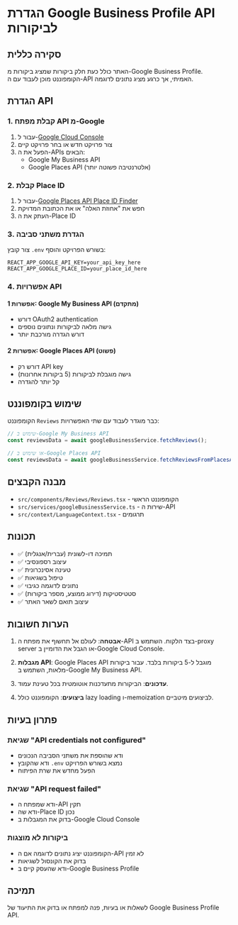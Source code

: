 # הגדרת Google Business Profile API לביקורות

## סקירה כללית
האתר כולל כעת חלק ביקורות שמציג ביקורות מ-Google Business Profile. הקומפוננט מוכן לעבוד עם ה-API האמיתי, אך כרגע מציג נתונים לדוגמה.

## הגדרת API

### 1. קבלת מפתח API מ-Google
1. עבור ל-[Google Cloud Console](https://console.cloud.google.com/)
2. צור פרויקט חדש או בחר פרויקט קיים
3. הפעל את ה-APIs הבאים:
   - Google My Business API
   - Google Places API (אלטרנטיבה פשוטה יותר)

### 2. קבלת Place ID
1. עבור ל-[Google Places API Place ID Finder](https://developers.google.com/maps/documentation/places/web-service/place-id)
2. חפש את "אחוזת האלה" או את הכתובת המדויקת
3. העתק את ה-Place ID

### 3. הגדרת משתני סביבה
צור קובץ `.env` בשורש הפרויקט והוסף:

```env
REACT_APP_GOOGLE_API_KEY=your_api_key_here
REACT_APP_GOOGLE_PLACE_ID=your_place_id_here
```

### 4. אפשרויות API

#### אפשרות 1: Google My Business API (מתקדם)
- דורש OAuth2 authentication
- גישה מלאה לביקורות ונתונים נוספים
- דורש הגדרה מורכבת יותר

#### אפשרות 2: Google Places API (פשוט)
- דורש רק API key
- גישה מוגבלת לביקורות (5 ביקורות אחרונות)
- קל יותר להגדרה

## שימוש בקומפוננט

הקומפוננט `Reviews` כבר מוגדר לעבוד עם שתי האפשרויות:

```typescript
// שימוש ב-Google My Business API
const reviewsData = await googleBusinessService.fetchReviews();

// או שימוש ב-Google Places API
const reviewsData = await googleBusinessService.fetchReviewsFromPlacesAPI();
```

## מבנה הקבצים

- `src/components/Reviews/Reviews.tsx` - הקומפוננט הראשי
- `src/services/googleBusinessService.ts` - שירות ה-API
- `src/context/LanguageContext.tsx` - תרגומים

## תכונות

- ✅ תמיכה דו-לשונית (עברית/אנגלית)
- ✅ עיצוב רספונסיבי
- ✅ טעינה אסינכרונית
- ✅ טיפול בשגיאות
- ✅ נתונים לדוגמה כגיבוי
- ✅ סטטיסטיקות (דירוג ממוצע, מספר ביקורות)
- ✅ עיצוב תואם לשאר האתר

## הערות חשובות

1. **אבטחה**: לעולם אל תחשוף את מפתח ה-API בצד הלקוח. השתמש ב-proxy server או הגבל את הדומיין ב-Google Cloud Console.

2. **מגבלות API**: Google Places API מוגבל ל-5 ביקורות בלבד. עבור ביקורות מלאות, השתמש ב-Google My Business API.

3. **עדכונים**: הביקורות מתעדכנות אוטומטית בכל טעינת עמוד.

4. **ביצועים**: הקומפוננט כולל lazy loading ו-memoization לביצועים מיטביים.

## פתרון בעיות

### שגיאת "API credentials not configured"
- ודא שהוספת את משתני הסביבה הנכונים
- ודא שהקובץ `.env` נמצא בשורש הפרויקט
- הפעל מחדש את שרת הפיתוח

### שגיאת "API request failed"
- ודא שמפתח ה-API תקין
- ודא שה-Place ID נכון
- בדוק את המגבלות ב-Google Cloud Console

### ביקורות לא מוצגות
- הקומפוננט יציג נתונים לדוגמה אם ה-API לא זמין
- בדוק את הקונסול לשגיאות
- ודא שהעסק קיים ב-Google Business Profile

## תמיכה

לשאלות או בעיות, פנה למפתח או בדוק את התיעוד של Google Business Profile API.
